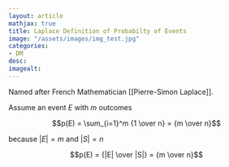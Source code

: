 ```yaml
---
layout: article
mathjax: true
title: Laplace Definition of Probabilty of Events
image: "/assets/images/img_test.jpg"
categories:
- DM
desc:   
imagealt: 
---
```


Named after French Mathematician [[Pierre-Simon Laplace]].

Assume an event $E$ with $m$ outcomes

































































































































































































































































































































































$$p(E) = \sum_{i=1}^m {1 \over n} = {m \over n}$$

































































































































































































































































































































































because $|E| = m$ and $|S| = n$

































































































































































































































































































































































$$p(E) = {|E| \over |S|} = {m \over n}$$
































































































































































































































































































































































